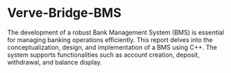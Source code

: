 # Verve-Bridge-BMS
The development of a robust Bank Management System (BMS) is essential for managing banking operations efficiently. This report delves into the conceptualization, design, and implementation of a BMS using C++. The system supports functionalities such as account creation, deposit, withdrawal, and balance display. 
